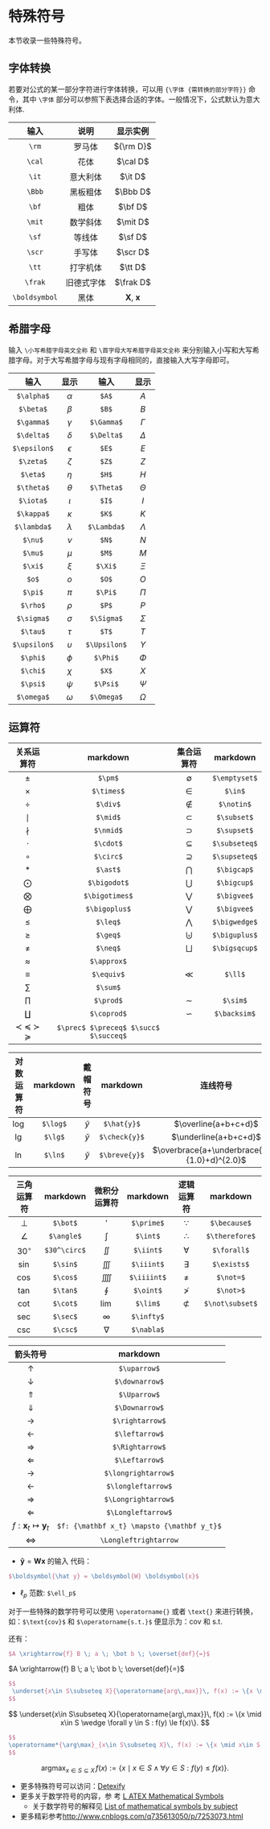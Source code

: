 # 特殊符号

本节收录一些特殊符号。

## 字体转换

若要对公式的某一部分字符进行字体转换，可以用 `{\字体 {需转换的部分字符}}` 命令，其中 `\字体` 部分可以参照下表选择合适的字体。一般情况下，公式默认为意大利体.

输入|说明|显示实例
:-:|:-:|:-:
`\rm`|罗马体|${\rm D}$
`\cal`|花体|$\cal D$
`\it`|意大利体|$\it D$
`\Bbb`|黑板粗体|$\Bbb D$
`\bf`|粗体|$\bf D$
`\mit`|数学斜体|$\mit D$
`\sf`|等线体|$\sf D$
`\scr`|手写体|$\scr D$
`\tt`|打字机体|$\tt D$
`\frak`|旧德式字体|$\frak D$
`\boldsymbol`|黑体|$\boldsymbol{X}$, $\boldsymbol{x}$

## 希腊字母

输入 `\小写希腊字母英文全称` 和 `\首字母大写希腊字母英文全称` 来分别输入小写和大写希腊字母。对于大写希腊字母与现有字母相同的，直接输入大写字母即可。

|输入|显示|输入|显示|
|:--------:|:--------:|:----------:|:--------:|
|`$\alpha$`|$\alpha$|`$A$`|$A$|
|`$\beta$`|$\beta$|`$B$`|$B$|
|`$\gamma$`|$\gamma$|`$\Gamma$`|$\Gamma$|
|`$\delta$`|$\delta$|`$\Delta$`|$\Delta$|
|`$\epsilon$`|$\epsilon$|`$E$`|$E$|
|`$\zeta$`|$\zeta$|`$Z$`|$Z$|
|`$\eta$`|$\eta$|`$H$`|$H$|
|`$\theta$`|$\theta$|`$\Theta$`|$\Theta$|
|`$\iota$`|$\iota$|`$I$`|$I$|
|`$\kappa$`|$\kappa$|`$K$`|$K$|
|`$\lambda$`|$\lambda$|`$\Lambda$`|$\Lambda$|
|`$\nu$`|$\nu$|`$N$`|$N$|
|`$\mu$`|$\mu$|`$M$`|$M$|
|`$\xi$`|$\xi$|`$\Xi$`|$\Xi$|
|`$o$`|$o$|`$O$`|$O$|
|`$\pi$`|$\pi$|`$\Pi$`|$\Pi$|
|`$\rho$`|$\rho$|`$P$`|$P$|
|`$\sigma$`|$\sigma$|`$\Sigma$`|$\Sigma$|
|`$\tau$`|$\tau$|`$T$`|$T$|
|`$\upsilon$`|$\upsilon$|`$\Upsilon$`|$\Upsilon$|
|`$\phi$`|$\phi$|`$\Phi$`|$\Phi$|
|`$\chi$`|$\chi$|`$X$`|$X$|
|`$\psi$`|$\psi$|`$\Psi$`|$\Psi$|
|`$\omega$`|$\omega$|`$\Omega$`|$\Omega$|

## 运算符

关系运算符|markdown|集合运算符|markdown
:-:|:-:|:-:|:-:
$\pm$|`$\pm$`|$\emptyset$|`$\emptyset$`
$\times$|`$\times$`|$\in$|`$\in$`
$\div$|`$\div$`|$\notin$|`$\notin$`|$\ln$
$\mid$|`$\mid$`|$\subset$|`$\subset$`
$\nmid$|`$\nmid$`|$\supset$|`$\supset$`
$\cdot$|`$\cdot$`|$\subseteq$|`$\subseteq$`
$\circ$|`$\circ$`|$\supseteq$|`$\supseteq$`
$\ast$|`$\ast$`|$\bigcap$|`$\bigcap$`
$\bigodot$|`$\bigodot$`|$\bigcup$|`$\bigcup$`
$\bigotimes$|`$\bigotimes$`|$\bigvee$|`$\bigvee$`
$\bigoplus$|`$\bigoplus$`|$\bigvee$|`$\bigvee$`
$\leq$|`$\leq$`|$\bigwedge$|`$\bigwedge$`
$\geq$|`$\geq$`|$\biguplus$|`$\biguplus$`
$\neq$|`$\neq$`|$\bigsqcup$|`$\bigsqcup$`
$\approx$|`$\approx$`|
$\equiv$|`$\equiv$`|$\ll$|`$\ll$`|$\gg$|`$\gg$`
$\sum$|`$\sum$`
$\prod$|`$\prod$`|$\sim$|`$\sim$`
$\coprod$|`$\coprod$`|$\backsim$|`$\backsim$`
$\prec$ $\preceq$ $\succ$ $\succeq$|`$\prec$ $\preceq$ $\succ$ $\succeq$`

对数运算符|markdown|戴帽符号|markdown|连线符号|markdown
:-:|:-:|:-:|:-:|:-:|:-:
$\log$|`$\log$`|$\hat{y}$|`$\hat{y}$`|$\overline{a+b+c+d}$|`$\overline{a+b+c+d}$`
$\lg$|`$\lg$`|$\check{y}$|`$\check{y}$`|$\underline{a+b+c+d}$|`$\underline{a+b+c+d}$`
$\ln$|`$\ln$`|$\breve{y}$|`$\breve{y}$`|$\overbrace{a+\underbrace{b+c}{1.0}+d}^{2.0}$|`$\overbrace{a+\underbrace{b+c}{1.0}+d}^{2.0}$`

|三角运算符|markdown|微积分运算符|markdown|逻辑运算符|markdown|
|:-:|:-:|:-:|:-:|:-:|:-:|
|$\bot$|`$\bot$`|$\prime$|`$\prime$`|$\because$|`$\because$`|
|$\angle$|`$\angle$`|$\int$|`$\int$`|$\therefore$|`$\therefore$`|
|$30^\circ$|`$30^\circ$`|$\iint$|`$\iint$`|$\forall$|`$\forall$`|
|$\sin$|`$\sin$`|$\iiint$|`$\iiint$`|$\exists$|`$\exists$`|
|$\cos$|`$\cos$`|$\iiiint$|`$\iiiint$`|$\not=$|`$\not=$`|
|$\tan$|`$\tan$`|$\oint$|`$\oint$`|$\not>$|`$\not>$`|
|$\cot$|`$\cot$`|$\lim$|`$\lim$`|$\not\subset$|`$\not\subset$`|
|$\sec$|`$\sec$`|$\infty$|`$\infty$`|
|$\csc$|`$\csc$`|$\nabla$|`$\nabla$`|

|箭头符号|markdown|
|:-:|:-:|
|$\uparrow$|`$\uparrow$`|
|$\downarrow$|`$\downarrow$`|
|$\Uparrow$|`$\Uparrow$`|
|$\Downarrow$|`$\Downarrow$`|
|$\rightarrow$|`$\rightarrow$`|
|$\leftarrow$|`$\leftarrow$`|
|$\Rightarrow$|`$\Rightarrow$`|
|$\Leftarrow$|`$\Leftarrow$`|
|$\longrightarrow$|`$\longrightarrow$`|
|$\longleftarrow$|`$\longleftarrow$`|
|$\Longrightarrow$|`$\Longrightarrow$`|
|$\Longleftarrow$|`$\Longleftarrow$`|
|$f: {\mathbf x_t} \mapsto {\mathbf y_t}$|`$f: {\mathbf x_t} \mapsto {\mathbf y_t}$`|
|$\Longleftrightarrow$|`\Longleftrightarrow`|

-  $\boldsymbol{\hat y} = \boldsymbol{W} \boldsymbol{x}$ 的输入
代码：
```latex
$\boldsymbol{\hat y} = \boldsymbol{W} \boldsymbol{x}$
```

- $\ell_p$ 范数: `$\ell_p$`

对于一些特殊的数学符号可以使用 `\operatorname{}` 或者 `\text{}` 来进行转换，如：`$\text{cov}$` 和 `$\operatorname{s.t.}$` 便显示为：$\text{cov}$ 和 $\operatorname{s.t.}$



还有：

```latex
$A \xrightarrow{f} B \; a \; \bot b \; \overset{def}{=}$ 
```
$A \xrightarrow{f} B \; a \; \bot b \; \overset{def}{=}$ 

```latex
$$
 \underset{x\in S\subseteq X}{\operatorname{arg\,max}}\, f(x) := \{x \mid x\in S \wedge \forall y \in S : f(y) \le f(x)\}.   
$$
```

$$
 \underset{x\in S\subseteq X}{\operatorname{arg\,max}}\, f(x) := \{x \mid x\in S \wedge \forall y \in S : f(y) \le f(x)\}.   
$$

```latex
$$
\operatorname*{\arg\max}_{x\in S\subseteq X}\, f(x) := \{x \mid x\in S \wedge \forall y \in S : f(y) \le f(x)\}.   
$$
```

$$
\operatorname*{\arg\max}_{x \in S \subseteq X}\, f(x) := \{x \mid x\in S \wedge \forall y \in S : f(y) \le f(x)\}.   
$$

- 更多特殊符号可以访问：[Detexify](http://detexify.kirelabs.org/classify.html)
- 更多关于数学符号的内容，参 考 [L ATEX Mathematical Symbols](https://github.com/q735613050/filezoo/blob/master/Symbols.pdf)
    - 关于数学符号的解释见 [List of mathematical symbols by subject](https://en.wikipedia.org/wiki/List_of_mathematical_symbols_by_subject)
- 更多精彩参考<http://www.cnblogs.com/q735613050/p/7253073.html>
